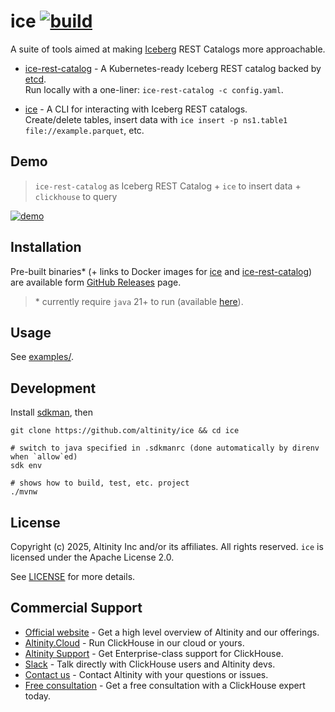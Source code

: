 # ice [![build](https://github.com/altinity/ice/actions/workflows/verify.yaml/badge.svg)](https://github.com/altinity/ice/actions/workflows/verify.yaml)

A suite of tools aimed at making [Iceberg](https://iceberg.apache.org/) REST Catalogs more approachable. 

- [ice-rest-catalog](ice-rest-catalog/) - A Kubernetes-ready Iceberg REST catalog backed by [etcd](https://etcd.io/).  
Run locally with a one-liner: `ice-rest-catalog -c config.yaml`.

- [ice](ice/) - A CLI for interacting with Iceberg REST catalogs.  
Create/delete tables, insert data with `ice insert -p ns1.table1 file://example.parquet`, etc. 

## Demo

> `ice-rest-catalog` as Iceberg REST Catalog + `ice` to insert data + `clickhouse` to query

[![demo](https://github.com/user-attachments/assets/e3cfdb48-e7f0-4893-abe8-736c9655811d)](examples/scratch/)

## Installation

Pre-built binaries\* (+ links to Docker images for [ice](https://hub.docker.com/r/altinity/ice) and [ice-rest-catalog](https://hub.docker.com/r/altinity/ice-rest-catalog)) are available form [GitHub Releases](https://github.com/Altinity/ice/releases) page.
> \* currently require `java` 21+ to run (available [here](https://adoptium.net/installation/)).  

## Usage

See [examples/](examples/).

## Development

Install [sdkman](https://sdkman.io/install), then

```shell
git clone https://github.com/altinity/ice && cd ice

# switch to java specified in .sdkmanrc (done automatically by direnv when `allow`ed)
sdk env
  
# shows how to build, test, etc. project
./mvnw
```

## License

Copyright (c) 2025, Altinity Inc and/or its affiliates. All rights reserved.
`ice` is licensed under the Apache License 2.0.

See [LICENSE](./LICENSE) for more details.

## Commercial Support

- [Official website](https://altinity.com/) - Get a high level overview of Altinity and our offerings.
- [Altinity.Cloud](https://altinity.com/cloud-database/) - Run ClickHouse in our cloud or yours.
- [Altinity Support](https://altinity.com/support/) - Get Enterprise-class support for ClickHouse.
- [Slack](https://altinity.com/slack) - Talk directly with ClickHouse users and Altinity devs.
- [Contact us](https://hubs.la/Q020sH3Z0) - Contact Altinity with your questions or issues.
- [Free consultation](https://hubs.la/Q020sHkv0) - Get a free consultation with a ClickHouse expert today.
 

